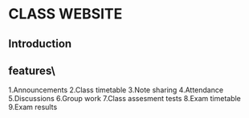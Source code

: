 # CLASS WEBSITE

## Introduction
## features\
1.Announcements
2.Class timetable
3.Note sharing
4.Attendance
5.Discussions
6.Group work
7.Class assesment tests
8.Exam timetable
9.Exam results

